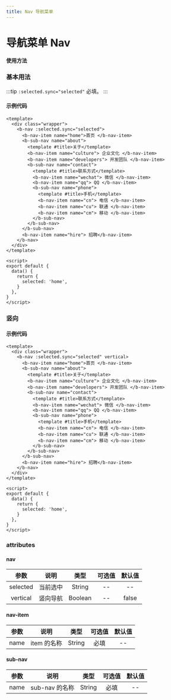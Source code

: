 ```yaml
---
title: Nav 导航菜单
---
```


# 导航菜单 Nav

**使用方法**

### 基本用法

<ClientOnly>
<nav-demo-common></nav-demo-common>
</ClientOnly>

:::tip
`:selected.sync="selected"` 必填。
:::

#### 示例代码

```vue
<template>
  <div class="wrapper">
    <b-nav :selected.sync="selected">
      <b-nav-item name="home">首页 </b-nav-item>
      <b-sub-nav name="about">
        <template #title>关于</template>
        <b-nav-item name="culture"> 企业文化 </b-nav-item>
        <b-nav-item name="developers"> 开发团队 </b-nav-item>
        <b-sub-nav name="contact">
          <template #title>联系方式</template>
          <b-nav-item name="wechat"> 微信 </b-nav-item>
          <b-nav-item name="qq"> QQ </b-nav-item>
          <b-sub-nav name="phone">
            <template #title>手机</template>
            <b-nav-item name="cn"> 电信 </b-nav-item>
            <b-nav-item name="cu"> 联通 </b-nav-item>
            <b-nav-item name="cm"> 移动 </b-nav-item>
          </b-sub-nav>
        </b-sub-nav>
      </b-sub-nav>
      <b-nav-item name="hire"> 招聘</b-nav-item>
    </b-nav>
  </div>
</template>

<script>
export default {
  data() {
    return {
      selected: 'home',
    }
  },
}
</script>
```

### 竖向

<ClientOnly>
<nav-demo-vertical></nav-demo-vertical>
</ClientOnly>

#### 示例代码

```vue
<template>
  <div class="wrapper">
    <b-nav :selected.sync="selected" vertical>
      <b-nav-item name="home">首页 </b-nav-item>
      <b-sub-nav name="about">
        <template #title>关于</template>
        <b-nav-item name="culture"> 企业文化 </b-nav-item>
        <b-nav-item name="developers"> 开发团队 </b-nav-item>
        <b-sub-nav name="contact">
          <template #title>联系方式</template>
          <b-nav-item name="wechat"> 微信 </b-nav-item>
          <b-nav-item name="qq"> QQ </b-nav-item>
          <b-sub-nav name="phone">
            <template #title>手机</template>
            <b-nav-item name="cn"> 电信 </b-nav-item>
            <b-nav-item name="cu"> 联通 </b-nav-item>
            <b-nav-item name="cm"> 移动 </b-nav-item>
          </b-sub-nav>
        </b-sub-nav>
      </b-sub-nav>
      <b-nav-item name="hire"> 招聘</b-nav-item>
    </b-nav>
  </div>
</template>

<script>
export default {
  data() {
    return {
      selected: 'home',
    }
  },
}
</script>
```

### attributes

#### nav

|   参数   |   说明   |  类型   | 可选值 | 默认值 |
| :------: | :------: | :-----: | :----: | :----: |
| selected | 当前选中 | String  |   --   |   --   |
| vertical | 竖向导航 | Boolean |   --   | false  |

#### nav-item

| 参数 |    说明     |  类型  | 可选值 | 默认值 |
| :--: | :---------: | :----: | :----: | :----: |
| name | item 的名称 | String |  必填  |   --   |

#### sub-nav

| 参数 |      说明      |  类型  | 可选值 | 默认值 |
| :--: | :------------: | :----: | :----: | :----: |
| name | sub-nav 的名称 | String |  必填  |   --   |

